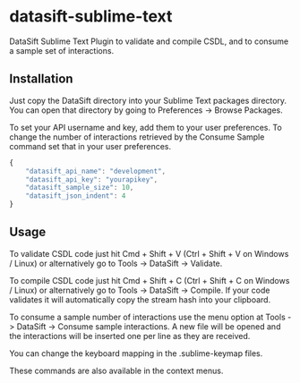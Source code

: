 datasift-sublime-text
=====================

DataSift Sublime Text Plugin to validate and compile CSDL, and to consume a sample set of interactions.

Installation
------------

Just copy the DataSift directory into your Sublime Text packages directory. You can open that directory by going to Preferences -> Browse Packages.

To set your API username and key, add them to your user preferences. To change the number of interactions retrieved by the Consume Sample command set that in your user preferences.


```javascript
{
	"datasift_api_name": "development",
	"datasift_api_key": "yourapikey",
	"datasift_sample_size": 10,
	"datasift_json_indent": 4
}
```


Usage
-----

To validate CSDL code just hit Cmd + Shift + V (Ctrl + Shift + V on Windows / Linux) or alternatively go to Tools -> DataSift -> Validate.

To compile CSDL code just hit Cmd + Shift + C (Ctrl + Shift + C on Windows / Linux) or alternatively go to Tools -> DataSift -> Compile. If your code validates it will automatically copy the stream hash into your clipboard.

To consume a sample number of interactions use the menu option at Tools -> DataSift -> Consume sample interactions. A new file will be opened and the interactions will be inserted one per line as they are received.

You can change the keyboard mapping in the .sublime-keymap files.

These commands are also available in the context menus.
